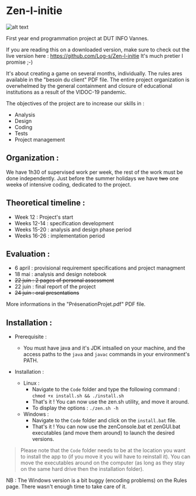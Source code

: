 # Zen-l-initie

![alt text](https://github.com/Log-s/Zen-l-initie/blob/master/Resources/logoZen.png)

First year end programmation project at DUT INFO Vannes.


If you are reading this on a downloaded version, make sure to check out the live version here :
https://github.com/Log-s/Zen-l-initie It's much pretier I promise ;-)


It's about creating a game on several months, individually. The rules ares available in the "besoin du client" PDF file. The entire project organization is overwhelmed by the general containment and closure of educational institutions as a result of the VIDOC-19 pandemic.


The objectives of the project are to increase our skills in :
* Analysis
* Design
* Coding
* Tests
* Project management

    
Organization :
-
We have 1h30 of supervised work per week, the rest of the work must be done independently.
Just before the summer holidays we have ~~two~~ one week~~s~~ of intensive coding, dedicated to the project.


Theoretical timeline :
-
* Week 12 : Project's start
* Weeks 12-14 : specification development
* Weeks 15-20 : analysis and design phase period
* Weeks 16-26 : implementation period   


Evaluation :
-
* 6 april : provisional requirement specifications and project managment
* 18 mai : analysis and design notebook
* ~~22 juin : 2 pages of personal assessment~~
* 22 juin : final report of the project
* ~~24 juin : oral presentations~~


More informations in the "PrésenationProjet.pdf" PDF file.


Installation :
-
* Prerequisite :
	* You must have java and it's JDK intsalled on your machine, and the access paths to the ```java``` and ```javac``` commands in your environment's PATH.

* Installation :
	* Linux :
		* Navigate to the ```Code``` folder and type the following command : ```chmod +x install.sh && ./install.sh```
		* That's it ! You can now use the zen.sh utility, and move it around.
		* To display the options : ```./zen.sh -h```
	* Windows :
		* Navigate to the ```Code``` folder and click on the ```install.bat``` file.
		* That's it !  You can now use the zenConsole.bat et zenGUI.bat executables (and move them around) to launch the desired versions.

> Please note that the ```Code``` folder needs to be at the location you want to install the app to (if you move it you will have to reinstall it). You can move the executables around on the computer (as long as they stay on the same hard drive then the installation folder).

NB : The Windows version is a bit buggy (encoding problems) on the Rules page. There wasn't enough time to take care of it.
